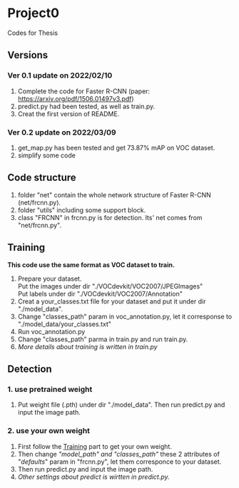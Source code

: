 # Project0
Codes for Thesis

## Versions
### Ver 0.1  update on 2022/02/10
1. Complete the code for Faster R-CNN (paper: https://arxiv.org/pdf/1506.01497v3.pdf)
2. predict.py had been tested, as well as train.py.
3. Creat the first version of README.

### Ver 0.2  update on 2022/03/09
1. get_map.py has been tested and get 73.87% mAP on VOC dataset.
2. simplify some code

## Code structure
1. folder "net" contain the whole network structure of Faster R-CNN (net/frcnn.py).
2. folder "utils" including some support block.
3. class "FRCNN" in frcnn.py is for detection. Its' net comes from "net/frcnn.py".


## Training
__This code use the same format as VOC dataset to train.__
1. Prepare your dataset.  
   Put the images under dir "./VOCdevkit/VOC2007/JPEGImages"  
   Put labels under dir "./VOCdevkit/VOC2007/Annotation"
2. Creat a your_classes.txt file for your dataset and put it under dir "./model_data".
3. Change "classes_path" param in voc_annotation.py, let it corresponse to "./model_data/your_classes.txt"
4. Run voc_annotation.py
5. Change "classes_path" parma in train.py and run train.py.
6. _More details about training is written in train.py_

## Detection
### 1. use pretrained weight
1. Put weight file (.pth) under dir "./model_data". Then run predict.py and input the image path.
### 2. use your own weight
1. First follow the [Training](#Training) part to get your own weight.
2. Then change _"model_path" and "classes_path"_ these 2 attributes of "_defaults_" param in "frcnn.py", let them corresponce to your dataset.
3. Then run predict.py and input the image path.
4. _Other settings about predict is wirtten in predict.py._
